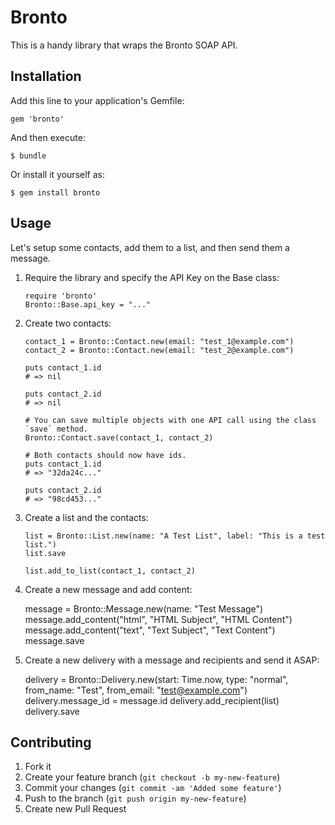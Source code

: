 # Bronto

This is a handy library that wraps the Bronto SOAP API.

## Installation

Add this line to your application's Gemfile:

    gem 'bronto'

And then execute:

    $ bundle

Or install it yourself as:

    $ gem install bronto

## Usage

Let's setup some contacts, add them to a list, and then send them a message.

1. Require the library and specify the API Key on the Base class:

    ```
    require 'bronto'
    Bronto::Base.api_key = "..."
    ```

2. Create two contacts:

    ```
    contact_1 = Bronto::Contact.new(email: "test_1@example.com")
    contact_2 = Bronto::Contact.new(email: "test_2@example.com")

    puts contact_1.id
    # => nil

    puts contact_2.id
    # => nil

    # You can save multiple objects with one API call using the class `save` method.
    Bronto::Contact.save(contact_1, contact_2)

    # Both contacts should now have ids.
    puts contact_1.id
    # => "32da24c..."

    puts contact_2.id
    # => "98cd453..."
    ```

3. Create a list and the contacts:

    ```
    list = Bronto::List.new(name: "A Test List", label: "This is a test list.")
    list.save

    list.add_to_list(contact_1, contact_2)
    ```

4. Create a new message and add content:

    message = Bronto::Message.new(name: "Test Message")
    message.add_content("html", "HTML Subject", "HTML Content")
    message.add_content("text", "Text Subject", "Text Content")
    message.save

5. Create a new delivery with a message and recipients and send it ASAP:

    delivery = Bronto::Delivery.new(start: Time.now, type: "normal", from_name: "Test", from_email: "test@example.com")
    delivery.message_id = message.id
    delivery.add_recipient(list)
    delivery.save

## Contributing

1. Fork it
2. Create your feature branch (`git checkout -b my-new-feature`)
3. Commit your changes (`git commit -am 'Added some feature'`)
4. Push to the branch (`git push origin my-new-feature`)
5. Create new Pull Request
